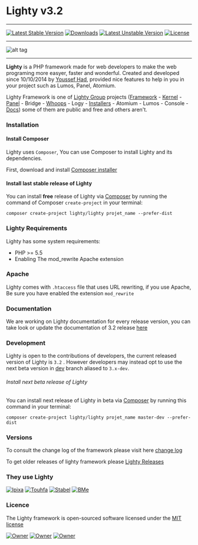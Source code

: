 <!-- ![alt tag](https://raw.githubusercontent.com/fiesta-framework/Art/master/Resources/Pikia%20Github.png) -->
# Lighty v3.2

---

<!-- [![Build Status](https://travis-ci.org/fiesta-framework/Fiesta.svg?branch=next)](https://travis-ci.org/fiesta-framework/Fiesta/branches) -->
[![Latest Stable Version](https://poser.pugx.org/lighty/lighty/v/stable)](https://packagist.org/packages/lighty/lighty) 
[![Downloads](https://img.shields.io/badge/downloads-637-0375b5.svg)](https://gitlab.com/lighty/framework)
[![Latest Unstable Version](https://poser.pugx.org/lighty/lighty/v/unstable)](https://packagist.org/packages/lighty/lighty) 
[![License](https://poser.pugx.org/lighty/lighty/license)](https://packagist.org/packages/lighty/lighty)
<!--[![Monthly Downloads](https://poser.pugx.org/lighty/lighty/d/monthly)](https://packagist.org/packages/lighty/lighty)-->
<!-- [![Scrutinizer Code Quality](https://scrutinizer-ci.com/g/fiesta-framework/Fiesta/badges/quality-score.png?b=master)](https://scrutinizer-ci.com/g/fiesta-framework/Fiesta/?branch=master) -->

-----

![alt tag](https://gitlab.com/lighty/framework/raw/dev/app/resources/images/window.png)

-----

**Lighty** is a PHP framework made for web developers to make the web programing more easyer, faster and wonderful. Created and developed since 10/10/2014 by [Youssef Had](https://www.facebook.com/yussef.had), provided nice features to help in you in your project such as Lumos, Panel, Atomium.

Lighty Framework is one of [Lighty Group](https://gitlab.com/groups/lighty) projects ([Framework](https://gitlab.com/lighty/framework) - [Kernel](https://gitlab.com/lighty/kernel) - [Panel](https://gitlab.com/lighty/panel) - Bridge - [Whoops](https://gitlab.com/lighty/whoops) - Logy - [Installers](https://gitlab.com/lighty/installers) - Atomium - Lumos - Console - [Docs](https://gitlab.com/lighty/docs)) some of them are public and free and others aren't.

### Installation

#### Install Composer

Lighty uses `Composer`, You can use Composer  to install Lighty and its dependencies.

First, download and install [Composer installer](https://getcomposer.org/)

#### Install last stable release of Lighty

You can install **free** release of Lighty via [Composer](https://getcomposer.org/) by running the command of Composer `create-project` in your terminal:

	composer create-project lighty/lighty projet_name --prefer-dist

### Lighty Requirements

Lighty has some system requirements:
* PHP >= 5.5
* Enabling The mod_rewrite Apache extension

###  Apache

Lighty comes with `.htaccess` file that uses URL rewriting, if you use Apache, Be sure you have enabled the extension `mod_rewrite`

### Documentation

We are working on Lighty documentation for every release version, you can take look or update the documentation of 3.2 release [here](https://gitlab.com/lighty/Docs/tree/3.2)


### Development

Lighty is open to the contributions of developers, the current released version of Lighty is `3.2` . However developers may instead opt to use the next beta version in [dev](https://gitlab.com/lighty/framework/tree/dev) branch aliased to `3.x-dev`.

###### Install next beta release of Lighty

You can install next release of Lighty in beta via [Composer](https://getcomposer.org/) by running this command in your terminal:

	composer create-project lighty/lighty projet_name master-dev --prefer-dist


### Versions

To consult the change log of the framework please visit here [change log](https://gitlab.com/lighty/framework/blob/dev/changes.md)

To get older releases of lighty framework please [Lighty Releases](https://gitlab.com/lighty/framework/tags)

### They use Lighty

[![Ipixa](https://gitlab.com/lighty/Art/raw/master/Clients/ipixa.png)](http://www.ipixa.net) 
[![Touhfa](https://gitlab.com/lighty/Art/raw/master/Clients/touhfa.png)](http://www.touhfat.com) 
[![Stabel](https://gitlab.com/lighty/Art/raw/master/Clients/stabel.png)](http://www.stabel.com) 
[![BMe](https://gitlab.com/lighty/Art/raw/master/Clients/bme.png)](http://bureaumercier.com/) 

### Licence

The Lighty framework is open-sourced software licensed under the [MIT license](http://opensource.org/licenses/MIT)

[![Owner](https://img.shields.io/badge/created%20by-Youssef%20Had-blue.svg)](https://gitlab.com/u/youssefhad)
[![Owner](https://img.shields.io/badge/copyright-2014--2016-red.svg)](https://gitlab.com/lighty/framework)
[![Owner](https://img.shields.io/badge/launched-10%2F10%2F2014-ff2f6c.svg)](https://gitlab.com/lighty/framework)

